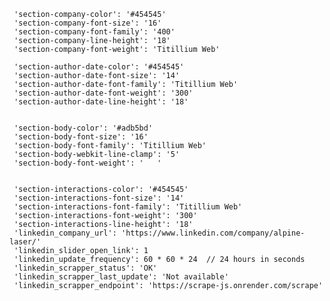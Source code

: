 	 'section-company-color': '#454545'
	 'section-company-font-size': '16'
	 'section-company-font-family': '400'
	 'section-company-line-height': '18'
	 'section-company-font-weight': 'Titillium Web'

	 'section-author-date-color': '#454545'
	 'section-author-date-font-size': '14'
	 'section-author-date-font-family': 'Titillium Web'
	 'section-author-date-font-weight': '300'
	 'section-author-date-line-height': '18'

	
	 'section-body-color': '#adb5bd'
	 'section-body-font-size': '16'
	 'section-body-font-family': 'Titillium Web'
	 'section-body-webkit-line-clamp': '5'
	 'section-body-font-weight': '   '


	 'section-interactions-color': '#454545'
	 'section-interactions-font-size': '14'
	 'section-interactions-font-family': 'Titillium Web'
	 'section-interactions-font-weight': '300'
	 'section-interactions-line-height': '18'
     'linkedin_company_url': 'https://www.linkedin.com/company/alpine-laser/'
     'linkedin_slider_open_link': 1
     'linkedin_update_frequency': 60 * 60 * 24  // 24 hours in seconds
     'linkedin_scrapper_status': 'OK'
     'linkedin_scrapper_last_update': 'Not available'
     'linkedin_scrapper_endpoint': 'https://scrape-js.onrender.com/scrape'